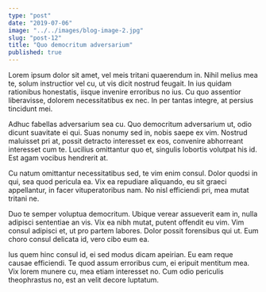```yaml
---
type: "post"
date: "2019-07-06"
image: "../../images/blog-image-2.jpg"
slug: "post-12"
title: "Quo democritum adversarium"
published: true
---
```


Lorem ipsum dolor sit amet, vel meis tritani quaerendum in. Nihil melius mea te, solum instructior vel cu, ut vis dicit nostrud feugait. In ius quidam rationibus honestatis, iisque invenire erroribus no ius. Cu quo assentior liberavisse, dolorem necessitatibus ex nec. In per tantas integre, at persius tincidunt mei.

Adhuc fabellas adversarium sea cu. Quo democritum adversarium ut, odio dicunt suavitate ei qui. Suas nonumy sed in, nobis saepe ex vim. Nostrud maluisset pri at, possit detracto interesset ex eos, convenire abhorreant interesset cum te. Lucilius omittantur quo et, singulis lobortis volutpat his id. Est agam vocibus hendrerit at.

Cu natum omittantur necessitatibus sed, te vim enim consul. Dolor quodsi in qui, sea quod pericula ea. Vix ea repudiare aliquando, eu sit graeci appellantur, in facer vituperatoribus nam. No nisl efficiendi pri, mea mutat tritani ne.

Duo te semper voluptua democritum. Ubique verear assueverit eam in, nulla adipisci sententiae an vis. Vix ea nibh mutat, putent offendit eu vim. Vim consul adipisci et, ut pro partem labores. Dolor possit forensibus qui ut. Eum choro consul delicata id, vero cibo eum ea.

Ius quem hinc consul id, ei sed modus dicam apeirian. Eu eam reque causae efficiendi. Te quod assum erroribus cum, ei eripuit mentitum mea. Vix lorem munere cu, mea etiam interesset no. Cum odio periculis theophrastus no, est an velit decore luptatum.
